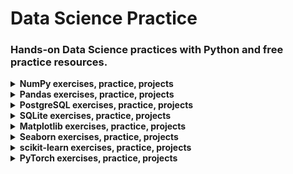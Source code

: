 # Data Science Practice

### Hands-on Data Science practices with Python and free practice resources.

<details><summary><b>NumPy exercises, practice, projects</b></summary>

- **WEBSITES**
    - https://sites.engineering.ucsb.edu/~shell/che210d/numpy.pdf
    - https://betterprogramming.pub/numpy-illustrated-the-visual-guide-to-numpy-3b1d4976de1d
    - https://w3resource.com/python-exercises/numpy/index.php
    - https://geeksforgeeks.org/python-numpy-practice-exercises-questions-and-solutions/
    - https://pynative.com/python-numpy-exercise/
    - https://favtutor.com/blogs/numpy-exercises-python
    - https://machinelearningplus.com/python/101-numpy-exercises-python/
    - https://practicaldatascience.org/html/exercises/Exercise_numpy.html
    - https://notebook.community/AtmaMani/pyChakras/udemy_ml_bootcamp/Python-for-Data-Analysis/NumPy/Numpy%20Exercise%20-%20Solutions
    - https://scipy-lectures.org/intro/numpy/exercises.html
    - https://codesolid.com/numpy-practice-questions-to-make-you-an-expert/
    - https://machinelearninghd.com/numpy-practice-exercises-python-package/
    - https://hackerearth.com/practice/machine-learning/data-manipulation-visualisation-r-python/tutorial-data-manipulation-numpy-pandas-python/tutorial/

- **GitHub**
    - http://github.com/aakankshaws/numpy-exercise
    - http://github.com/rougier/numpy-tutorial
    - https://github.com/rougier/numpy-100
    - http://github.com/Kyubyong/numpy_exercises

- **Kaggle**
    - ...

- **Medium**
    - ...

</details>


<details><summary><b>Pandas exercises, practice, projects</b></summary>

- **WEBSITES**
    - https://w3resource.com/python-exercises/pandas
    - https://geeksforgeeks.org/pandas-practice-excercises-questions-and-solutions/
    - https://machinelearningplus.com/python/101-pandas-exercises-python/
    - https://favtutor.com/blogs/pandas-exercises-python
    - https://projectpro.io/article/python-pandas-project-ideas/580

- **GitHub**
    - https://github.com/guipsamora/pandas_exercises/
    - https://github.com/culturedbun/pandas-exercises/
    - https://github.com/stefmolin/pandas-workshop/
    - https://github.com/aakankshaws/Pandas-exercises/
    - https://github.com/Rango-2017/Pandas_exercises/
    - https://github.com/utm-data-mining/Pandas-Exercises/
    - https://github.com/Rhomi/Pandas-Exercises/
    - https://github.com/lighthouse-labs/Pandas_exercise/
    - https://github.com/frieds/msis_2629_exercises/
    - https://github.com/dvkumar/https-github.com-guipsamora-pandas_exercises/
    - https://github.com/Mytakeon/101-pandas/
    - https://github.com/Cyanivde/pandas-exercises/
    - https://github.com/johannasantos/datascience-exercises/
    - https://github.com/TiesdeKok/LearnPythonforResearch/
    - https://github.com/emdemor/PythonDataScienceWithPandas_Exercises/
    - https://github.com/SkalskiP/Data_Analysis_with_Pandas/
    - https://github.com/austinlasseter/pandas_exercises/
    - https://github.com/reddyprasade/Pandas-Practice
    - https://github.com/prodigy803/pandas_practice
    - https://github.com/rashida048/Practice-problems-using-Pandas-and-Numpy

- **Kaggle**
    - ...

- **Medium**
    - ...

</details>


<details><summary><b>PostgreSQL exercises, practice, projects</b></summary>

- **WEBSITES**
    - http://w3schools.com/sql
    - https://pgexercises.com
    - https://w3resource.com/postgresql-exercises
    - http://postgresql.itversity.com
    - https://practity.com/sql-3

- **GitHub**
    - ...

- **Kaggle**
    - ...

- **Medium**
    - ...

</details>


<details><summary><b>SQLite exercises, practice, projects</b></summary>

- **WEBSITES**
    - ...

- **GitHub**
    - ...

- **Kaggle**
    - ...

- **Medium**
    - ...

</details>


<details><summary><b>Matplotlib exercises, practice, projects</b></summary>

- **WEBSITES**
    - ...

- **GitHub**
    - ...

- **Kaggle**
    - ...

- **Medium**
    - ...

</details>


<details><summary><b>Seaborn exercises, practice, projects</b></summary>

- **WEBSITES**
    - ...

- **GitHub**
    - ...

- **Kaggle**
    - ...

- **Medium**
    - ...

</details>


<details><summary><b>scikit-learn exercises, practice, projects</b></summary>

- **WEBSITES**
    - ...

- **GitHub**
    - ...

- **Kaggle**
    - ...

- **Medium**
    - ...

</details>


<details><summary><b>PyTorch exercises, practice, projects</b></summary>

- **WEBSITES**
    - ...

- **GitHub**
    - ...

- **Kaggle**
    - ...

- **Medium**
    - ...

</details>
